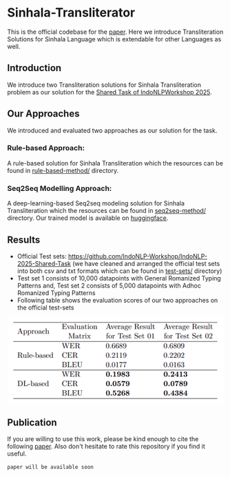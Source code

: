 # Sinhala-Transliterator
This is the official codebase for the [paper][paper-url]. Here we introduce Transliteration Solutions for Sinhala Language which is extendable for other Languages as well. 

## Introduction
We introduce two Transliteration solutions for Sinhala Transliteration problem as our solution for the [Shared Task of IndoNLPWorkshop 2025](https://indonlp-workshop.github.io/IndoNLP-Workshop/sharedTask/).

## Our Approaches
We introduced and evaluated two approaches as our solution for the task.

### Rule-based Approach:
A rule-based solution for Sinhala Transliteration which the resources can be found in [rule-based-method/][rule-based-method-url] directory.

### Seq2Seq Modelling Approach:
A deep-learning-based Seq2seq modeling solution for Sinhala Transliteration which the resources can be found in [seq2seq-method/][seq2seq-method-url] directory. Our trained model is available on [huggingface][hf-model-url].

## Results
- Official Test sets: https://github.com/IndoNLP-Workshop/IndoNLP-2025-Shared-Task (we have cleaned and arranged the official test sets into both csv and txt formats which can be found in [test-sets/][test-sets-url] directory)
- Test set 1 consists of 10,000 datapoints with General Romanized Typing Patterns	and, Test set 2 consists of 5,000 datapoints with Adhoc Romanized Typing Patterns
- Following table shows the evaluation scores of our two approaches on the official test-sets

![Model](images/accuracy_results.png)

## Publication
If you are willing to use this work, please be kind enough to cite the following [paper][paper-url]. Also don't hesitate to rate this repository if you find it useful.

```
paper will be available soon
```

<!-- MARKDOWN LINKS & IMAGES -->
[paper-url]: https://github.com/kasunw22/Sinhala-Transliterator
[hf-model-url]: https://huggingface.co/kasunw/sinhala-transliterator
[rule-based-method-url]: https://github.com/kasunw22/Sinhala-Transliterator/tree/main/rule-based-method
[seq2seq-method-url]: https://github.com/kasunw22/Sinhala-Transliterator/tree/main/seq2seq-method
[test-sets-url]: https://github.com/kasunw22/Sinhala-Transliterator/tree/main/test-sets
